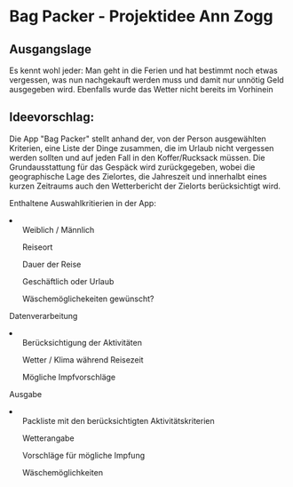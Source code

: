 <!DOCTYPE html>
<html lang="de">
    <head>
        <meta charset="utf-8">
        <title>Projektvorschlag</title>
        <link rel="stylesheet" href="{{ url_for('static', filename='main.css') }}">
    </head>
    <body>
        <h1>Bag Packer - Projektidee Ann Zogg</h1>
        
<h2>Ausgangslage</h2>
        <p></p>
        <p>Es kennt wohl jeder: Man geht in die Ferien und hat bestimmt noch etwas vergessen, was nun nachgekauft werden muss und damit nur unnötig Geld ausgegeben wird. Ebenfalls wurde das Wetter nicht bereits im Vorhinein </p>

<h2>Ideevorschlag: </h2>
        <p> Die App "Bag Packer" stellt anhand der, von der Person ausgewählten Kriterien, eine Liste der Dinge zusammen, die im Urlaub nicht vergessen werden sollten und auf jeden Fall in den Koffer/Rucksack müssen. Die Grundausstattung für das Gespäck wird zurückgegeben, wobei die geographische Lage des Zielortes, die Jahreszeit und innerhalbt eines kurzen Zeitraums auch den Wetterbericht der Zielorts berücksichtigt wird.</p>

<p>Enthaltene Auswahlkritierien in der App: </p>
    	<li>
    		<ol>Weiblich / Männlich</ol>
    		<ol>Reiseort</ol>
    		<ol>Dauer der Reise</ol>   
    		<ol>Geschäftlich oder Urlaub</ol> 
    		<ol>Wäschemöglichekeiten gewünscht?</ol>
    	</li> 
    	<p>Datenverarbeitung</p>
    	<li><ol>Berücksichtigung der Aktivitäten</ol>
    		<ol>Wetter / Klima während Reisezeit</ol>
    		<ol>Mögliche Impfvorschläge</ol></li>
    	<p>Ausgabe</p> 
    	<li>
    		<ol>Packliste mit den berücksichtigten Aktivitätskriterien</ol>
			<ol>Wetterangabe</ol>
    		<ol>Vorschläge für mögliche Impfung</ol>
    		<ol>Wäschemöglichkeiten</ol>
    	</li>    
    </body>
</html>
